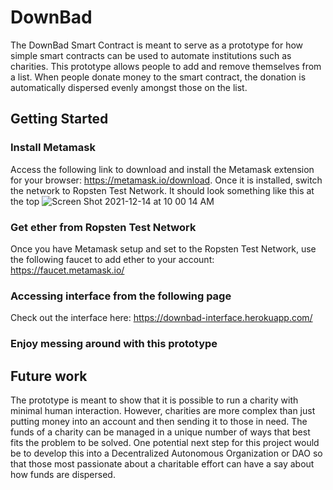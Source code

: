 # DownBad
The DownBad Smart Contract is meant to serve as a prototype for how simple smart contracts can be used to automate institutions such as charities. This prototype allows people to add and remove themselves from a list. When people donate money to the smart contract, the donation is automatically dispersed evenly amongst those on the list.

## Getting Started

### Install Metamask
Access the following link to download and install the Metamask extension for your browser: https://metamask.io/download. Once it is installed, switch the network to Ropsten Test Network. It should look something like this at the top ![Screen Shot 2021-12-14 at 10 00 14 AM](https://user-images.githubusercontent.com/30204757/146023232-b7dfdc48-cb5e-497b-a659-b889a848fa74.png)

### Get ether from Ropsten Test Network
Once you have Metamask setup and set to the Ropsten Test Network, use the following faucet to add ether to your account: https://faucet.metamask.io/

### Accessing interface from the following page
Check out the interface here: https://downbad-interface.herokuapp.com/

### Enjoy messing around with this prototype

## Future work
The prototype is meant to 
show that it is possible to run a charity with minimal human interaction. However, charities are more complex than just putting money into an account and then sending it to those in need. The funds of a charity can be managed in a unique number of ways that best fits the problem to be solved. One potential next step for this project would be to develop this into a Decentralized Autonomous Organization or DAO so that those most passionate about a charitable effort can have a say about how funds are dispersed.
